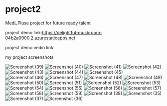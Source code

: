 # project2

Medi_Pluse project for future ready talent

project demo link:https://delightful-mushroom-04b2a0900.2.azurestaticapps.net

project demo vedio link:

my project screenshots


![Screenshot (39)](https://user-images.githubusercontent.com/118714070/210096058-2a813092-71fc-4661-ac4d-9dde0dcc7575.png)
![Screenshot (40)](https://user-images.githubusercontent.com/118714070/210096064-fae679ca-343b-457e-9d42-952f58dc9254.png)
![Screenshot (41)](https://user-images.githubusercontent.com/118714070/210096065-1957ff04-3ce5-4723-ac12-164835319a5c.png)
![Screenshot (42)](https://user-images.githubusercontent.com/118714070/210096067-88e7d603-6575-49cb-83ef-ce03b8a785b3.png)
![Screenshot (43)](https://user-images.githubusercontent.com/118714070/210096071-c43a2b19-4f45-4bb6-ac7f-1a337a160a81.png)
![Screenshot (44)](https://user-images.githubusercontent.com/118714070/210096073-19feb987-d7ee-45e9-b182-83a14fec5c9c.png)
![Screenshot (45)](https://user-images.githubusercontent.com/118714070/210096076-5026b59e-0bb9-4dcb-b336-703ed95324f2.png)
![Screenshot (46)](https://user-images.githubusercontent.com/118714070/210096080-b63aeae9-8424-421c-a4a5-7ab3a2572ab1.png)
![Screenshot (47)](https://user-images.githubusercontent.com/118714070/210096082-2db61ee0-563c-4e3b-a8c0-0025b34dc4c8.png)
![Screenshot (48)](https://user-images.githubusercontent.com/118714070/210096084-c1098821-9a9e-4f6f-a44b-b33997955438.png)
![Screenshot (49)](https://user-images.githubusercontent.com/118714070/210096086-361cb713-2609-4bfe-86f0-2c3a51fa0cc0.png)
![Screenshot (50)](https://user-images.githubusercontent.com/118714070/210096087-e9da3a5e-f209-402f-b670-957ab787b077.png)
![Screenshot (51)](https://user-images.githubusercontent.com/118714070/210096091-6054c3a5-ee1c-4a51-9ec5-1e31cae41703.png)
![Screenshot (52)](https://user-images.githubusercontent.com/118714070/210096094-0dd416a1-9556-46db-82a9-53a1a060c997.png)
![Screenshot (53)](https://user-images.githubusercontent.com/118714070/210096095-b4a49a9d-953d-49a9-932a-cffa8284fe80.png)
![Screenshot (54)](https://user-images.githubusercontent.com/118714070/210096098-8eb74f13-87ff-47ac-b720-6a3e5f9cf955.png)
![Screenshot (55)](https://user-images.githubusercontent.com/118714070/210096099-8ffb5ef0-c791-48af-8c10-122dc605e458.png)
![Screenshot (56)](https://user-images.githubusercontent.com/118714070/210096100-fa718d75-b02a-4981-a3b8-f6ecb60bdf8b.png)
![Screenshot (57)](https://user-images.githubusercontent.com/118714070/210096101-d2aa53b1-f4db-40cf-9ffc-a937ec4745f0.png)
![Screenshot (58)](https://user-images.githubusercontent.com/118714070/210096103-e120d0dd-a925-4ac7-9625-702fadbc132a.png)
![Screenshot (59)](https://user-images.githubusercontent.com/118714070/210096106-ef2bb321-72a8-465c-a987-6fb8b81aca87.png)
![Screenshot (38)](https://user-images.githubusercontent.com/118714070/210096108-439b0a5a-79c1-4141-aff6-5b0f070c8832.png)
![Screenshot (35)](https://user-images.githubusercontent.com/118714070/210096150-a212e33b-1f8a-47ad-8c6f-cb56d23629f7.png)
![Screenshot (37)](https://user-images.githubusercontent.com/118714070/210096175-bafe87d2-2d97-49c0-8be1-bce5b14718c0.png)
![Screenshot (36)](https://user-images.githubusercontent.com/118714070/210096187-f3e1d428-c173-4143-8ce4-38f4c85db62b.png)



